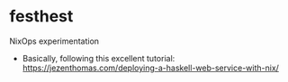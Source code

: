 # festhest
NixOps experimentation

- Basically, following this excellent tutorial: https://jezenthomas.com/deploying-a-haskell-web-service-with-nix/

